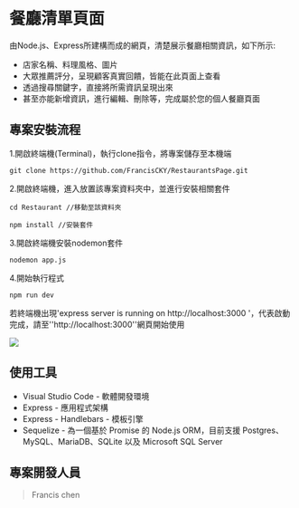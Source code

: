 # 餐廳清單頁面
由Node.js、Express所建構而成的網頁，清楚展示餐廳相關資訊，如下所示:
- 店家名稱、料理風格、圖片
- 大眾推薦評分，呈現顧客真實回饋，皆能在此頁面上查看
- 透過搜尋關鍵字，直接將所需資訊呈現出來
- 甚至亦能新增資訊，進行編輯、刪除等，完成屬於您的個人餐廳頁面

## 專案安裝流程
1.開啟終端機(Terminal)，執行clone指令，將專案儲存至本機端
```
git clone https://github.com/FrancisCKY/RestaurantsPage.git
```
2.開啟終端機，進入放置該專案資料夾中，並進行安裝相關套件
```
cd Restaurant //移動至該資料夾
```
```
npm install //安裝套件
```
3.開啟終端機安裝nodemon套件
```
nodemon app.js
```
4.開始執行程式
```
npm run dev
```
若終端機出現'express server is running on http://localhost:3000 '，代表啟動完成，請至''http://localhost:3000''網頁開始使用

![](./img/Restaurant%20cover.png)

## 使用工具
- Visual Studio Code - 軟體開發環境
- Express - 應用程式架構
- Express - Handlebars - 模板引擎
- Sequelize - 為一個基於 Promise 的 Node.js ORM，目前支援 Postgres、MySQL、MariaDB、SQLite 以及 Microsoft SQL Server

## 專案開發人員
> Francis chen